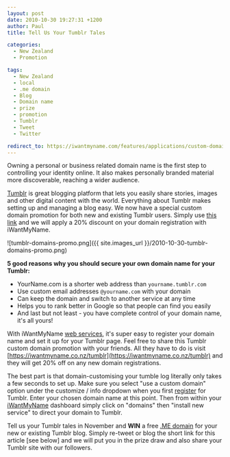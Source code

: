 ```yaml
---
layout: post
date: 2010-10-30 19:27:31 +1200
author: Paul
title: Tell Us Your Tumblr Tales

categories:
  - New Zealand
  - Promotion

tags:
  - New Zealand
  - local
  - .me domain
  - Blog
  - Domain name
  - prize
  - promotion
  - Tumblr
  - Tweet
  - Twitter

redirect_to: https://iwantmyname.com/features/applications/custom-domain-apps/blogs/tumblr-tumblelog-easy-blog-with-own-url
---
```


Owning a personal or business related domain name is the first step to controlling your identity online. It also makes personally branded material more discoverable, reaching a wider audience.

[Tumblr](http://www.tumblr.com/) is great blogging platform that lets you easily share stories, images and other digital content with the world. Everything about Tumblr makes setting up and managing a blog easy.  We now have a special custom domain promotion for both new and existing Tumblr users. Simply use [this link](https://iwantmyname.co.nz/tumblr) and we will apply a 20% discount on your domain registration with iWantMyName.

![tumblr-domains-promo.png]({{ site.images_url }}/2010-10-30-tumblr-domains-promo.png)

**5 good reasons why you should secure your own domain name for your Tumblr:**

* YourName.com is a shorter web address than `yourname.tumblr.com`
* Use custom email addresses `@yourname.com` with your domain
* Can keep the domain and switch to another service at any time
* Helps you to rank better in Google so that people can find you easily
* And last but not least - you have complete control of your domain name, it's all yours!

With iWantMyName [web services](https://iwantmyname.com/services), it's super easy to register your domain name and set it up for your Tumblr page. Feel free to share this Tumblr custom domain promotion with your friends. All they have to do is visit [https://iwantmyname.co.nz/tumblr](https://iwantmyname.co.nz/tumblr) and they will get 20% off on any new domain registrations.

The best part is that domain-customising your tumble log literally only takes a few seconds to set up. Make sure you select "use a custom domain" option under the customize / info dropdown when you first [register](http://www.tumblr.com/register) for Tumblr. Enter your chosen domain name at this point. Then from within your [iWantMyName](https://iwantmyname.co.nz/) dashboard simply click on "domains" then "install new service" to direct your domain to Tumblr.

Tell us your Tumblr tales in November and **WIN** a free [.ME domain](https://iwantmyname.com/domains/me-montenegrean-domain-name-registration-for-montenegro) for your new or existing Tumblr blog. Simply re-tweet or blog the short link for this article [see below] and we will put you in the prize draw and also share your Tumblr site with our followers.
